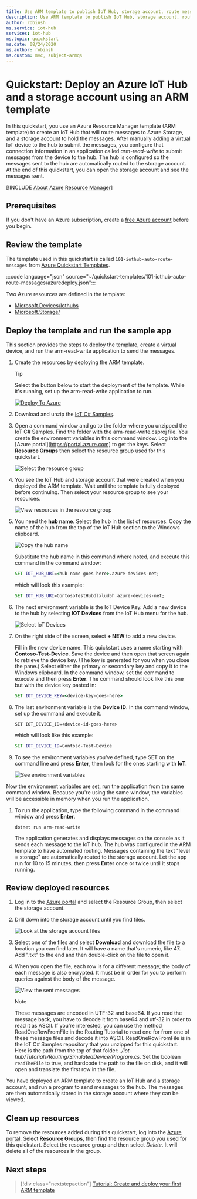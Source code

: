 ```yaml
---
title: Use ARM template to publish IoT Hub, storage account, route messages 
description: Use ARM template to publish IoT Hub, storage account, route messages 
author: robinsh
ms.service: iot-hub
services: iot-hub
ms.topic: quickstart
ms.date: 08/24/2020
ms.author: robinsh
ms.custom: mvc, subject-armqs
---
```


# Quickstart: Deploy an Azure IoT Hub and a storage account using an ARM template

In this quickstart, you use an Azure Resource Manager template (ARM template) to create an IoT Hub that will route messages to Azure Storage, and a storage account to hold the messages. After manually adding a virtual IoT device to the hub to submit the messages, you configure that connection information in an application called  *arm-read-write* to submit messages from the device to the hub. The hub is configured so the messages sent to the hub are automatically routed to the storage account. At the end of this quickstart, you can open the storage account and see the messages sent.

[!INCLUDE [About Azure Resource Manager](../../includes/resource-manager-quickstart-introduction.md)]

## Prerequisites

If you don't have an Azure subscription, create a [free Azure account](https://azure.microsoft.com/free/) before you begin.

## Review the template

The template used in this quickstart is called `101-iothub-auto-route-messages` from [Azure Quickstart Templates](https://azure.microsoft.com/resources/templates/101-iothub-auto-route-messages).

:::code language="json" source="~/quickstart-templates/101-iothub-auto-route-messages/azuredeploy.json":::

Two Azure resources are defined in the template: 
* [Microsoft.Devices/Iothubs](/azure/templates/microsoft.iothubs)
* [Microsoft.Storage/](/azure/templates/microsoft.storage)

## Deploy the template and run the sample app

This section provides the steps to deploy the template, create a virtual device, and run the arm-read-write application to send the messages.

1. Create the resources by deploying the ARM template.

    > [!TIP]
    > Select the button below to start the deployment of the template. While it's running, set up the arm-read-write application to run.

    [![Deploy To Azure](https://raw.githubusercontent.com/Azure/azure-quickstart-templates/master/1-CONTRIBUTION-GUIDE/images/deploytoazure.svg?sanitize=true)](https://portal.azure.com/#create/Microsoft.Template/uri/https%3A%2F%2Fraw.githubusercontent.com%2FAzure%2Fazure-quickstart-templates%2Fmaster%2F101-iothub-auto-route-messages%2Fazuredeploy.json)

1. Download and unzip the [IoT C# Samples](https://Azure-Samples/azure-iot-samples-csharp).

1. Open a command window and go to the folder where you unzipped the IoT C# Samples. Find the folder with the arm-read-write.csproj file. You create the environment variables in this command window. Log into the [Azure portal](https://portal.azure.com] to get the keys. Select **Resource Groups** then select the resource group used for this quickstart.

   ![Select the resource group](./media/horizontal-arm-route-messages/01-select-resource-group.png)

1. You see the IoT Hub and storage account that were created when you deployed the ARM template. Wait until the template is fully deployed before continuing. Then select your resource group to see your resources.

   ![View resources in the resource group](./media/horizontal-arm-route-messages/02-view-resources-in-group.png)

1. You need the **hub name**. Select the hub in the list of resources. Copy the name of the hub from the top of the IoT Hub section to the Windows clipboard. 
 
   ![Copy the hub name](./media/horizontal-arm-route-messages/03-copy-hub-name.png)

    Substitute the hub name in this command where noted, and execute this command in the command window:
   
    ```cmd
    SET IOT_HUB_URI=<hub name goes here>.azure-devices-net;
    ```

   which will look this example:

   ```cmd
   SET IOT_HUB_URI=ContosoTestHubdlxlud5h.azure-devices-net;
   ```

1. The next environment variable is the IoT Device Key. Add a new device to the hub by selecting **IOT Devices** from the IoT Hub menu for the hub. 

   ![Select IoT Devices](./media/horizontal-arm-route-messages/04-select-iot-devices.png)

1. On the right side of the screen, select **+ NEW** to add a new device. 

   Fill in the new device name. This quickstart uses a name starting with **Contoso-Test-Device**. Save the device and then open that screen again to retrieve the device key. (The key is generated for you when you close the pane.) Select either the primary or secondary key and copy it to the Windows clipboard. In the command window, set the command to execute and then press **Enter**. The command should look like this one but with the device key pasted in:

   ```cmd
   SET IOT_DEVICE_KEY=<device-key-goes-here>
   ```

1. The last environment variable is the **Device ID**. In the command window, set up the command and execute it. 
   
   ```cms
   SET IOT_DEVICE_ID=<device-id-goes-here> 
   ```

   which will look like this example:

   ```cmd
   SET IOT_DEVICE_ID=Contoso-Test-Device
   ```

1. To see the environment variables you've defined, type SET on the command line and press **Enter**, then look for the ones starting with **IoT**.

   ![See environment variables](./media/horizontal-arm-route-messages/06-environmental-variables.png)

Now the environment variables are set, run the application from the same command window. Because you're using the same window, the variables will be accessible in memory when you run the application.

1. To run the application, type the following command in the command window and press **Enter**.

    `dotnet run arm-read-write`

   The application generates and displays messages on the console as it sends each message to the IoT hub. The hub was configured in the ARM template to have automated routing. Messages containing the text "level = storage" are automatically routed to the storage account. Let the app run for 10 to 15 minutes, then press **Enter** once or twice until it stops running.

## Review deployed resources

1. Log in to the [Azure portal](https://portal.azure.com) and select the Resource Group, then select the storage account.

1. Drill down into the storage account until you find files.

   ![Look at the storage account files](./media/horizontal-arm-route-messages/07-see-storage.png)

1. Select one of the files and select **Download** and download the file to a location you can find later. It will have a name that's numeric, like 47. Add ".txt" to the end and then double-click on the file to open it.

1. When you open the file, each row is for a different message; the body of each message is also encrypted. It must be in order for you to perform queries against the body of the message.

   ![View the sent messages](./media/horizontal-arm-route-messages/08-messages.png)

   > [!NOTE]
   > These messages are encoded in UTF-32 and base64. If you read the message back, you have to decode it from base64 and utf-32 in order to read it as ASCII. If you're interested, you can use the method ReadOneRowFromFile in the Routing Tutorial to read one for from one of these message files and decode it into ASCII. ReadOneRowFromFile is in the IoT C# Samples repository that you unzipped for this quickstart. Here is the path from the top of that folder: *./iot-hub/Tutorials/Routing/SimulatedDevice/Program.cs.* Set the boolean `readTheFile` to true, and hardcode the path to the file on disk, and it will open and translate the first row in the file.

You have deployed an ARM template to create an IoT Hub and a storage account, and run a program to send messages to the hub. The messages are then automatically stored in the storage account where they can be viewed.

## Clean up resources

To remove the resources added during this quickstart, log into the [Azure portal](https://portal.azure.com). Select **Resource Groups**, then find the resource group you used for this quickstart. Select the resource group and then select *Delete*. It will delete all of the resources in the group.

## Next steps

> [!div class="nextstepaction"]
> [Tutorial: Create and deploy your first ARM template](/azure/azure-resource-manager/templates/template-tutorial-create-first-template)
